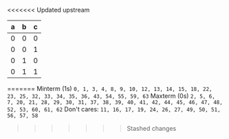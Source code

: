 <<<<<<< Updated upstream

| a | b | c |
|---|---|---|
| 0 | 0 | 0 |
| 0 | 0 | 1 |
| 0 | 1 | 0 |
| 0 | 1 | 1 |
=======
Minterm (1s) `0, 1, 3, 4, 8, 9, 10, 12, 13, 14, 15, 18, 22, 23, 25, 32, 33, 34, 35, 36, 43, 54, 55, 59, 63`
Maxterm (0s) `2, 5, 6, 7, 20, 21, 28, 29, 30, 31, 37, 38, 39, 40, 41, 42, 44, 45, 46, 47, 48, 52, 53, 60, 61, 62`
Don't cares: `11, 16, 17, 19, 24, 26, 27, 49, 50, 51, 56, 57, 58`
>>>>>>> Stashed changes
